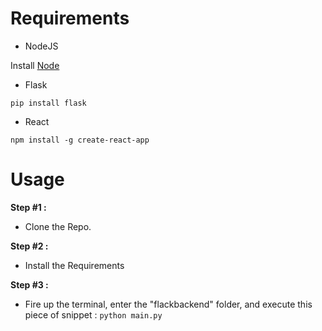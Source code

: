 # Requirements

* NodeJS

Install [Node](http://nodejs.org/)

* Flask

`pip install flask`

* React

`npm install -g create-react-app`

# Usage

**Step #1 :**

* Clone the Repo.

**Step #2 :**

* Install the Requirements

**Step #3 :**

* Fire up the terminal, enter the "flackbackend" folder, and execute this piece of snippet : `python main.py`
